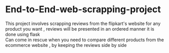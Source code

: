 # End-to-End-web-scrapping-project
This project involves scrapping reviews from the flipkart's website for any product you want , reviews will be presented in an ordered manner it is done using flask   
Can come in rescue when you need to compare different products from the ecommerce website , by keeping the reviews side by side 
